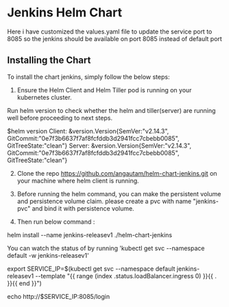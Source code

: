 # Jenkins Helm Chart

Here i have customized the values.yaml file to update the service port to 8085 so the jenkins should be available on port 8085 instead of default port


## Installing the Chart

To install the chart jenkins, simply follow the below steps:

1. Ensure the Helm Client and Helm Tiller pod is running on your kubernetes cluster.

Run helm version to check whether the helm and tiller(server) are running well before proceeding to next steps.

$helm version
Client: &version.Version{SemVer:"v2.14.3", GitCommit:"0e7f3b6637f7af8fcfddb3d2941fcc7cbebb0085", GitTreeState:"clean"}
Server: &version.Version{SemVer:"v2.14.3", GitCommit:"0e7f3b6637f7af8fcfddb3d2941fcc7cbebb0085", GitTreeState:"clean"}

2. Clone the repo https://github.com/angautam/helm-chart-jenkins.git on your machine where helm client is running.

3. Before running the helm command, you can make the persistent volume and persistence volume claim.
please create a pvc with name "jenkins-pvc" and bind it with persistence volume.

3. Then run below command : 

helm install --name jenkins-releasev1 ./helm-chart-jenkins


You can watch the status of by running 'kubectl get svc --namespace default -w jenkins-releasev1'

  export SERVICE_IP=$(kubectl get svc --namespace default jenkins-releasev1 --template "{{ range (index .status.loadBalancer.ingress 0) }}{{ . }}{{ end }}")
  
  echo http://$SERVICE_IP:8085/login




